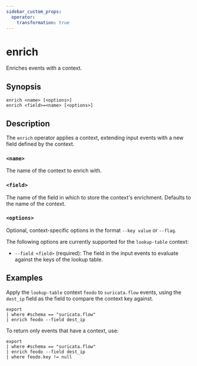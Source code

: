 ```yaml
---
sidebar_custom_props:
  operator:
    transformation: true
---
```


# enrich

Enriches events with a context.

## Synopsis

```
enrich <name> [<options>]
enrich <field>=<name> [<options>]
```

## Description

The `enrich` operator applies a context, extending input events with a new field
defined by the context.

### `<name>`

The name of the context to enrich with.

### `<field>`

The name of the field in which to store the context's enrichment. Defaults to
the name of the context.

### `<options>`

Optional, context-specific options in the format `--key value` or `--flag`.

The following options are currently supported for the `lookup-table` context:
- `--field <field>` (required): The field in the input events to evaluate
  against the keys of the lookup table.

## Examples

Apply the `lookup-table` context `feodo` to `suricata.flow` events, using the
`dest_ip` field as the field to compare the context key against.

```
export
| where #schema == "suricata.flow"
| enrich feodo --field dest_ip
```

To return only events that have a context, use:

```
export
| where #schema == "suricata.flow"
| enrich feodo --field dest_ip
| where feodo.key != null
```
